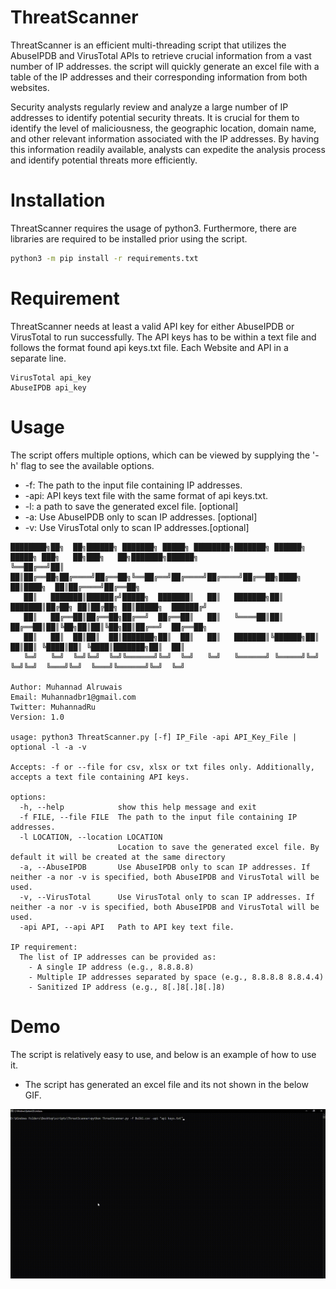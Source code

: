 # ThreatScanner

ThreatScanner is an efficient multi-threading script that utilizes the AbuseIPDB and VirusTotal APIs to retrieve crucial information from a vast number of IP addresses. the script will quickly generate an excel file with a table of the IP addresses and their corresponding information from both websites.

Security analysts regularly review and analyze a large number of IP addresses to identify potential security threats. It is crucial for them to identify the level of maliciousness, the geographic location, domain name, and other relevant information associated with the IP addresses. By having this information readily available, analysts can expedite the analysis process and identify potential threats more efficiently.

# Installation

ThreatScanner requires the usage of python3. Furthermore, there are libraries are required to be installed prior using the script. 
```bash
python3 -m pip install -r requirements.txt
```
# Requirement

ThreatScanner needs at least a valid API key for either AbuseIPDB or VirusTotal to run successfully. The API keys has to be within a text file and follows the format found api keys.txt file. Each Website and API in a separate line. 

```
VirusTotal api_key 
AbuseIPDB api_key
```
# Usage
The script offers multiple options, which can be viewed by supplying the '-h' flag to see the available options.
 * -f: The path to the input file containing IP addresses.
 * -api: API keys text file with the same format of api keys.txt.
 * -l: a path to save the generated excel file. [optional]
 * -a: Use AbuseIPDB only to scan IP addresses. [optional]
 * -v: Use VirusTotal only to scan IP addresses.[optional]
 
```
████████╗██╗  ██╗██████╗ ███████╗ █████╗ ████████╗███████╗ ██████╗ █████╗ ███╗   ██╗███╗   ██╗███████╗██████╗ 
╚══██╔══╝██║  ██║██╔══██╗██╔════╝██╔══██╗╚══██╔══╝██╔════╝██╔════╝██╔══██╗████╗  ██║████╗  ██║██╔════╝██╔══██╗
   ██║   ███████║██████╔╝█████╗  ███████║   ██║   ███████╗██║     ███████║██╔██╗ ██║██╔██╗ ██║█████╗  ██████╔╝
   ██║   ██╔══██║██╔══██╗██╔══╝  ██╔══██║   ██║   ╚════██║██║     ██╔══██║██║╚██╗██║██║╚██╗██║██╔══╝  ██╔══██╗
   ██║   ██║  ██║██║  ██║███████╗██║  ██║   ██║   ███████║╚██████╗██║  ██║██║ ╚████║██║ ╚████║███████╗██║  ██║
   ╚═╝   ╚═╝  ╚═╝╚═╝  ╚═╝╚══════╝╚═╝  ╚═╝   ╚═╝   ╚══════╝ ╚═════╝╚═╝  ╚═╝╚═╝  ╚═══╝╚═╝  ╚═══╝╚══════╝╚═╝  ╚═╝

Author: Muhannad Alruwais
Email: Muhannadbr1@gmail.com
Twitter: MuhannadRu
Version: 1.0  

usage: python3 ThreatScanner.py [-f] IP_File -api API_Key_File | optional -l -a -v  

Accepts: -f or --file for csv, xlsx or txt files only. Additionally, accepts a text file containing API keys.

options:
  -h, --help            show this help message and exit
  -f FILE, --file FILE  The path to the input file containing IP addresses. 
  -l LOCATION, --location LOCATION
                        Location to save the generated excel file. By default it will be created at the same directory
  -a, --AbuseIPDB       Use AbuseIPDB only to scan IP addresses. If neither -a nor -v is specified, both AbuseIPDB and VirusTotal will be used.
  -v, --VirusTotal      Use VirusTotal only to scan IP addresses. If neither -a nor -v is specified, both AbuseIPDB and VirusTotal will be used.
  -api API, --api API   Path to API key text file.

IP requirement:
  The list of IP addresses can be provided as:
    - A single IP address (e.g., 8.8.8.8)
    - Multiple IP addresses separated by space (e.g., 8.8.8.8 8.8.4.4)
    - Sanitized IP address (e.g., 8[.]8[.]8[.]8)
```
# Demo

The script is relatively easy to use, and below is an example of how to use it.
 * The script has generated an excel file and its not shown in the below GIF. 

![Alt Text](https://github.com/0xMuhannad/ThreatScanner/blob/main/ThreatScanner.gif)
